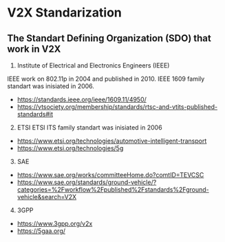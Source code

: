 # V2X Standarization
## The Standart Defining Organization (SDO) that work in V2X
1. Institute of Electrical and Electronics Engineers (IEEE)
  
  IEEE work on 802.11p in 2004 and published in 2010. IEEE 1609 family standart was inisiated in 2006.
  - https://standards.ieee.org/ieee/1609.11/4950/
  - https://vtsociety.org/membership/standards/rtsc-and-vtits-published-standards#it
2. ETSI
  ETSI ITS family standart was inisiated in 2006
  - https://www.etsi.org/technologies/automotive-intelligent-transport
  - https://www.etsi.org/technologies/5g
3. SAE
  - https://www.sae.org/works/committeeHome.do?comtID=TEVCSC
  - https://www.sae.org/standards/ground-vehicle/?categories=%2Fworkflow%2Fpublished%2Fstandards%2Fground-vehicle&search=V2X
4. 3GPP
  - https://www.3gpp.org/v2x
  - https://5gaa.org/

